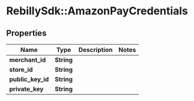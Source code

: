 # RebillySdk::AmazonPayCredentials

## Properties
Name | Type | Description | Notes
------------ | ------------- | ------------- | -------------
**merchant_id** | **String** |  | 
**store_id** | **String** |  | 
**public_key_id** | **String** |  | 
**private_key** | **String** |  | 


